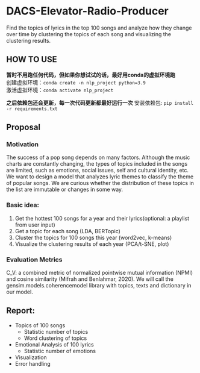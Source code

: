 # DACS-Elevator-Radio-Producer
Find the topics of lyrics in the top 100 songs and analyze how they change over time by clustering the topics of each song and visualizing the clustering results.

## HOW TO USE
**暂时不用跑任何代码，但如果你想试试的话，最好用conda的虚拟环境跑**  
创建虚拟环境：`conda create -n nlp_project python=3.9`  
激活虚拟环境：`conda activate nlp_project`  

**之后依赖包还会更新，每一次代码更新都最好运行一次**
安装依赖包: `pip install -r requirements.txt`    

## Proposal
### Motivation
The success of a pop song depends on many factors. Although the music charts are constantly changing, the types of topics included in the songs are limited, such as emotions, social issues, self and cultural identity, etc. We want to design a model that analyzes lyric themes to classify the theme of popular songs. We are curious whether the distribution of these topics in the list are immutable or changes in some way.

### Basic idea:
1. Get the hottest 100 songs for a year and their lyrics(optional: a playlist from user input)
2. Get a topic for each song (LDA, BERTopic)
3. Cluster the topics for 100 songs this year (word2vec, k-means)
4. Visualize the clustering results of each year (PCA/t-SNE, plot)

### Evaluation Metrics
C_V: a combined metric of normalized pointwise mutual information (NPMI) and cosine similarity (Mifrah and Benlahmar, 2020). We will call the gensim.models.coherencemodel library with topics, texts and dictionary in our model.

## Report:
+ Topics of 100 songs
  + Statistic number of topics
  + Word clustering of topics
+ Emotional Analysis of 100 lyrics
  + Statistic number of emotions
+ Visualization
+ Error handling